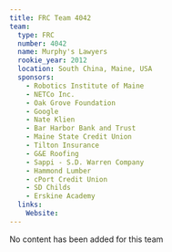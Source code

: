 ```yaml
---
title: FRC Team 4042
team:
  type: FRC
  number: 4042
  name: Murphy's Lawyers
  rookie_year: 2012
  location: South China, Maine, USA
  sponsors:
    - Robotics Institute of Maine
    - NETCo Inc.
    - Oak Grove Foundation
    - Google
    - Nate Klien
    - Bar Harbor Bank and Trust
    - Maine State Credit Union
    - Tilton Insurance
    - G&E Roofing
    - Sappi - S.D. Warren Company
    - Hammond Lumber
    - cPort Credit Union
    - SD Childs
    - Erskine Academy
  links:
    Website: 
---
```

No content has been added for this team